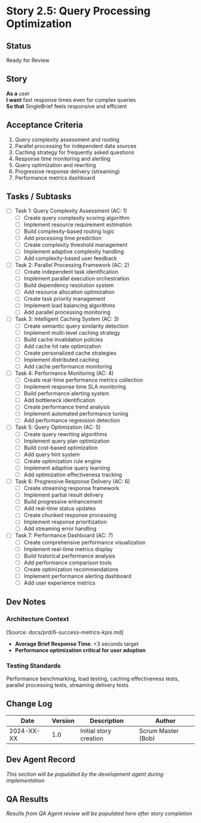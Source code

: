 # Story 2.5: Query Processing Optimization

## Status
Ready for Review

## Story
**As a** user  
**I want** fast response times even for complex queries  
**So that** SingleBrief feels responsive and efficient

## Acceptance Criteria
1. Query complexity assessment and routing
2. Parallel processing for independent data sources
3. Caching strategy for frequently asked questions
4. Response time monitoring and alerting
5. Query optimization and rewriting
6. Progressive response delivery (streaming)
7. Performance metrics dashboard

## Tasks / Subtasks
- [ ] Task 1: Query Complexity Assessment (AC: 1)
  - [ ] Create query complexity scoring algorithm
  - [ ] Implement resource requirement estimation
  - [ ] Build complexity-based routing logic
  - [ ] Add processing time prediction
  - [ ] Create complexity threshold management
  - [ ] Implement adaptive complexity handling
  - [ ] Add complexity-based user feedback
- [ ] Task 2: Parallel Processing Framework (AC: 2)
  - [ ] Create independent task identification
  - [ ] Implement parallel execution orchestration
  - [ ] Build dependency resolution system
  - [ ] Add resource allocation optimization
  - [ ] Create task priority management
  - [ ] Implement load balancing algorithms
  - [ ] Add parallel processing monitoring
- [ ] Task 3: Intelligent Caching System (AC: 3)
  - [ ] Create semantic query similarity detection
  - [ ] Implement multi-level caching strategy
  - [ ] Build cache invalidation policies
  - [ ] Add cache hit rate optimization
  - [ ] Create personalized cache strategies
  - [ ] Implement distributed caching
  - [ ] Add cache performance monitoring
- [ ] Task 4: Performance Monitoring (AC: 4)
  - [ ] Create real-time performance metrics collection
  - [ ] Implement response time SLA monitoring
  - [ ] Build performance alerting system
  - [ ] Add bottleneck identification
  - [ ] Create performance trend analysis
  - [ ] Implement automated performance tuning
  - [ ] Add performance regression detection
- [ ] Task 5: Query Optimization (AC: 5)
  - [ ] Create query rewriting algorithms
  - [ ] Implement query plan optimization
  - [ ] Build cost-based optimization
  - [ ] Add query hint system
  - [ ] Create optimization rule engine
  - [ ] Implement adaptive query learning
  - [ ] Add optimization effectiveness tracking
- [ ] Task 6: Progressive Response Delivery (AC: 6)
  - [ ] Create streaming response framework
  - [ ] Implement partial result delivery
  - [ ] Build progressive enhancement
  - [ ] Add real-time status updates
  - [ ] Create chunked response processing
  - [ ] Implement response prioritization
  - [ ] Add streaming error handling
- [ ] Task 7: Performance Dashboard (AC: 7)
  - [ ] Create comprehensive performance visualization
  - [ ] Implement real-time metrics display
  - [ ] Build historical performance analysis
  - [ ] Add performance comparison tools
  - [ ] Create optimization recommendations
  - [ ] Implement performance alerting dashboard
  - [ ] Add user experience metrics

## Dev Notes

### Architecture Context
[Source: docs/prd/6-success-metrics-kpis.md]
- **Average Brief Response Time**: <3 seconds target
- **Performance optimization critical for user adoption**

### Testing Standards
Performance benchmarking, load testing, caching effectiveness tests, parallel processing tests, streaming delivery tests

## Change Log
| Date | Version | Description | Author |
|------|---------|-------------|---------|
| 2024-XX-XX | 1.0 | Initial story creation | Scrum Master (Bob) |

## Dev Agent Record
*This section will be populated by the development agent during implementation*

## QA Results
*Results from QA Agent review will be populated here after story completion*